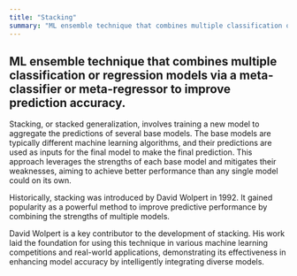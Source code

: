```yaml
---
title: "Stacking"
summary: "ML ensemble technique that combines multiple classification or regression models via a meta-classifier or meta-regressor to improve prediction accuracy."
---
```


## ML ensemble technique that combines multiple classification or regression models via a meta-classifier or meta-regressor to improve prediction accuracy.

Stacking, or stacked generalization, involves training a new model to aggregate the predictions of several base models. The base models are typically different machine learning algorithms, and their predictions are used as inputs for the final model to make the final prediction. This approach leverages the strengths of each base model and mitigates their weaknesses, aiming to achieve better performance than any single model could on its own.

Historically, stacking was introduced by David Wolpert in 1992. It gained popularity as a powerful method to improve predictive performance by combining the strengths of multiple models.

David Wolpert is a key contributor to the development of stacking. His work laid the foundation for using this technique in various machine learning competitions and real-world applications, demonstrating its effectiveness in enhancing model accuracy by intelligently integrating diverse models.

